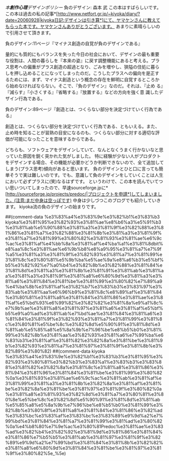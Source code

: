 *本**創作心理**デザインポリシー* 負のデザイン: 森本 武
この本はすばらしいです。
この本は過去の私の記事*[http://www.netfort.gr.jp/~kiyoka/diary/?date=20060928|kiyoka日記:デザインは引き算*]にて、ヤマケンさんに教えてもらった本です。ヤマケンさんありがとうございます。
あまりに素晴らしいので引用させて頂きます。

   負のデザイン:11ページ『マイナス創造の自覚が負のデザインである』
 
 量的にも質的にもバランスを失った今日の社会において、デザインの最も重要
 な役割は、人間の暮らしを『本来の姿』に戻す調整機能にあると考える。プラ
 ス思考への偏重がプラス創造の超過となり、ごみを増やし、狭隘の住処に暮ら
 しを押し込めることになってしまったのだ。こうしたプラスへの偏向を是正す
 るためには、まず、マイナス創造という概念の存在を鮮明に自覚するところか
 ら始めなければならない。そこで、『負のデザイン』なのだ。それは、『止め
 る』『減らす』『小さくする』『省略する』『放置する』などの方向を強く意
 識したデザイン行為である。

   負のデザイン:89ページ『創造とは、つくらない部分を決定づけていく行為である』
 
 創造とは、つくらない部分を決定づけていく行為である、ともいえる。また、
 止め時を知ることが習熟の目安になるのも、つくらない部分に対する適切な評
 価が可能になったことを意味するからである。

どちらも、ソフトウェアをデザインしていて、なんとなくうまく行かないなと思っていた原因を鋭く突かれた気がしました。
特に経験が少ない人がプロダクトをデザインする場合、その機能が必要かどうか判断できないので、全て追加してしまう(プラス思考)傾向があると思います。
負のデザインとひと口に言っても簡単そうで実は難しいのです。でも、意識して負のデザインをしていくことは人生において必ずプラスに(笑)なるはずです。
というわけで、この本を読んでいてつい思いついてしまったので、早速sourceforge.jpに*[http://sourceforge.jp/projects/predoc/|プロジェクトを申請*]してしまいました。(注意:まだ中身は空っぽです)
中身は少しづつこのブログでも紹介していきます。
kiyoka流の負のデザインの始まりです。

##(comment-data %e3%83%a4%e3%83%9e%e3%82%b1%e3%83%b3 kiyoka%e3%81%95%e3%82%93%e3%81%ae%e8%b6%a3%e5%91%b3%e3%81%ab%e5%90%88%e3%81%a3%e3%81%9f%e3%82%88%e3%81%86%e3%81%a7%e3%82%88%e3%81%8b%e3%81%a3%e3%81%9f%e3%81%a7%e3%81%99%e3%80%82%e3%81%93%e3%81%ae%e6%9c%ac%e3%81%af%e4%bb%8a%e3%81%af%e4%ba%a1%e3%81%8dbit%e8%aa%8c%e3%81%ae%e6%9b%b8%e8%a9%95%e3%81%a7%e7%9f%a5%e3%81%a3%e3%81%9f%e3%82%93%e3%81%a7%e3%81%99%e3%81%8c%e3%80%81%e5%9b%ba%e5%ae%9a%e8%a6%b3%e5%bf%b5%e3%82%92%e7%a0%b4%e3%82%8b%e3%82%88%e3%81%84%e3%81%8d%e3%81%a3%e3%81%8b%e3%81%91%e3%81%ab%e3%81%aa%e3%81%a3%e3%81%9f%e3%81%a8%e6%80%9d%e3%81%a3%e3%81%a6%e3%81%84%e3%81%be%e3%81%99%e3%80%82%e7%89%a9%e4%ba%8b%e3%81%af%e3%82%b7%e3%83%b3%e3%83%97%e3%83%ab%e3%81%aa%e6%96%b9%e3%81%8c%e8%89%af%e3%81%84%e3%80%81%e3%81%a8%e3%81%84%e3%81%86%e3%81%ae%e3%81%af%e5%bd%93%e6%99%82%e3%82%82%e3%81%8a%e9%a1%8c%e7%9b%ae%e3%81%a8%e3%81%97%e3%81%a6%e3%81%af%e5%bf%b5%e9%a0%ad%e3%81%ab%e7%bd%ae%e3%81%84%e3%81%a6%e3%81%84%e3%81%9f%e3%82%93%e3%81%a7%e3%81%99%e3%81%8c%e3%80%81%e5%be%8c%e3%82%8d%e5%90%91%e3%81%8d%e3%81%ab%e5%85%a8%e5%8a%9b%e7%96%be%e8%b5%b0%e3%81%99%e3%82%8b%e3%81%aa%e3%82%93%e3%81%a6%e7%99%ba%e6%83%b3%e3%81%af%e3%81%82%e3%82%8a%e3%81%be%e3%81%9b%e3%82%93%e3%81%a7%e3%81%97%e3%81%9f%e3%81%8b%e3%82%89%e3%80%82)
##(comment-data kiyoka %e3%83%a4%e3%83%9e%e3%82%b1%e3%83%b3%e3%81%95%e3%82%93%e3%80%81%e3%82%b3%e3%83%a1%e3%83%b3%e3%83%88%e3%81%82%e3%82%8a%e3%81%8c%e3%81%a8%e3%81%86%e3%81%94%e3%81%96%e3%81%84%e3%81%be%e3%81%99%e3%80%82%0a%e3%81%93%e3%81%ae%e6%9c%ac%e3%81%ab%e3%81%af%e3%81%99%e3%81%a3%e3%81%8b%e3%82%8a%e3%81%af%e3%81%be%e3%82%8a%e3%81%be%e3%81%97%e3%81%9f%e3%80%82%0a%e3%81%a8%e3%81%93%e3%82%8d%e3%81%a7%e3%80%81%e3%80%8e%e5%be%8c%e3%82%8d%e5%90%91%e3%81%8d%e3%81%ab%e5%85%a8%e5%8a%9b%e7%96%be%e8%b5%b0%e3%81%99%e3%82%8b%e3%80%8f%e3%81%a8%e3%81%84%e3%81%86%e3%82%ad%e3%83%bc%e3%83%af%e3%83%bc%e3%83%89%e9%9d%a2%e7%99%bd%e3%81%84%e3%81%a7%e3%81%99%e3%81%ad%e3%80%82%0a%e4%b8%80%e7%9e%ac%e3%80%81Predoc%e3%81%ae%e3%83%ad%e3%82%b4%e3%82%92%e3%81%9d%e3%81%86%e3%81%84%e3%81%86%e7%b5%b5%e3%81%ab%e3%81%97%e3%81%9f%e3%82%89%e9%9d%a2%e7%99%bd%e3%81%84%e3%81%8b%e3%82%82%e3%81%a8%e6%80%9d%e3%81%84%e3%81%be%e3%81%97%e3%81%9f%e3%80%82%5e_%5e)
